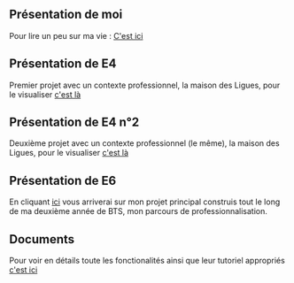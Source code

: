 ## Présentation de moi

Pour lire un peu sur ma vie : [C'est ici](moi/moi.md)

## Présentation de E4

Premier projet avec un contexte professionnel, la maison des Ligues, pour le visualiser [c'est là](e4ipsec/e4ipsec.md)

## Présentation de E4 n°2

Deuxième projet avec un contexte professionnel (le même), la maison des Ligues, pour le visualiser [c'est là](e4shell/e4shell.md)


## Présentation de E6

En cliquant [ici](e6/e6.md) vous arriverai sur mon projet principal construis tout le long de ma deuxième année de BTS, mon parcours de professionnalisation.


## Documents

Pour voir en détails toute les fonctionalités ainsi que leur tutoriel appropriés [c'est ici](/home.md)
